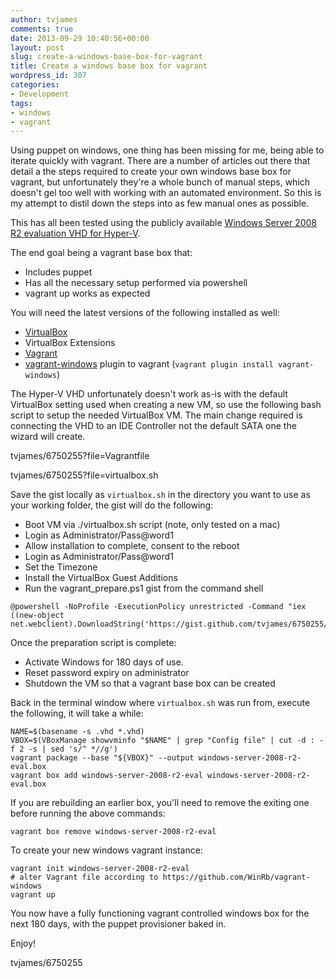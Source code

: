 ```yaml
---
author: tvjames
comments: true
date: 2013-09-29 10:40:56+00:00
layout: post
slug: create-a-windows-base-box-for-vagrant
title: Create a windows base box for vagrant
wordpress_id: 307
categories:
- Development
tags:
- windows
- vagrant
---
```


Using puppet on windows, one thing has been missing for me, being able to iterate quickly with vagrant. There are a number of articles out there that detail a the steps required to create your own windows base box for vagrant, but unfortunately they're a whole bunch of manual steps, which doesn't gel too well with working with an automated environment. So this is my attempt to distil down the steps into as few manual ones as possible.

This has all been tested using the publicly available [Windows Server 2008 R2 evaluation VHD for Hyper-V](http://www.microsoft.com/en-au/download/details.aspx?id=16572).

The end goal being a vagrant base box that:

  * Includes puppet
  * Has all the necessary setup performed via powershell
  * vagrant up works as expected

You will need the latest versions of the following installed as well:

  * [VirtualBox](https://www.virtualbox.org/)
  * VirtualBox Extensions
  * [Vagrant](http://www.vagrantup.com/)
  * [vagrant-windows](https://github.com/WinRb/vagrant-windows) plugin to vagrant (`vagrant plugin install vagrant-windows`)

The Hyper-V VHD unfortunately doesn't work as-is with the default VirtualBox setting used when creating a new VM, so use the following bash script to setup the needed VirtualBox VM. The main change required is connecting the VHD to an IDE Controller not the default SATA one the wizard will create.

<gist>tvjames/6750255?file=Vagrantfile</gist>

<gist>tvjames/6750255?file=virtualbox.sh</gist>

Save the gist locally as `virtualbox.sh` in the directory you want to use as your working folder, the gist will do the following:

  * Boot VM via ./virtualbox.sh script (note, only tested on a mac)
  * Login as Administrator/Pass@word1
  * Allow installation to complete, consent to the reboot
  * Login as Administrator/Pass@word1
  * Set the Timezone
  * Install the VirtualBox Guest Additions
  * Run the vagrant_prepare.ps1 gist from the command shell

```
@powershell -NoProfile -ExecutionPolicy unrestricted -Command "iex ((new-object net.webclient).DownloadString('https://gist.github.com/tvjames/6750255/raw/33f3a553663b6b6ace77f1eb11ee23d4c58449fd/vagrant_prepare.ps1'))"
```

Once the preparation script is complete:

  * Activate Windows for 180 days of use.
  * Reset password expiry on administrator
  * Shutdown the VM so that a vagrant base box can be created

Back in the terminal window where `virtualbox.sh` was run from, execute the following, it will take a while:

```
NAME=$(basename -s .vhd *.vhd)
VBOX=$(VBoxManage showvminfo "$NAME" | grep "Config file" | cut -d : -f 2 -s | sed 's/^ *//g')
vagrant package --base "${VBOX}" --output windows-server-2008-r2-eval.box
vagrant box add windows-server-2008-r2-eval windows-server-2008-r2-eval.box
```

If you are rebuilding an earlier box, you'll need to remove the exiting one before running the above commands:

```
vagrant box remove windows-server-2008-r2-eval
```

To create your new windows vagrant instance:

```
vagrant init windows-server-2008-r2-eval
# alter Vagrant file according to https://github.com/WinRb/vagrant-windows
vagrant up
```

You now have a fully functioning vagrant controlled windows box for the next 180 days, with the puppet provisioner baked in.

Enjoy!

<gist>tvjames/6750255</gist>
